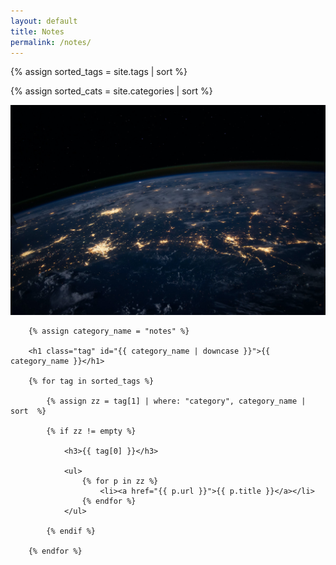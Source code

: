 ```yaml
---
layout: default
title: Notes
permalink: /notes/
---
```


{% assign sorted_tags = site.tags | sort %}

{% assign sorted_cats = site.categories | sort %}


<img src="/img/nasa.jpg" />

<div class="posts">
    

        {% assign category_name = "notes" %}

        <h1 class="tag" id="{{ category_name | downcase }}">{{ category_name }}</h1>

        {% for tag in sorted_tags %}

            {% assign zz = tag[1] | where: "category", category_name | sort  %}
            
            {% if zz != empty %}
                
                <h3>{{ tag[0] }}</h3>

                <ul>
                    {% for p in zz %}
                        <li><a href="{{ p.url }}">{{ p.title }}</a></li>
                    {% endfor %}
                </ul>

            {% endif %}
        
        {% endfor %}





</div>

